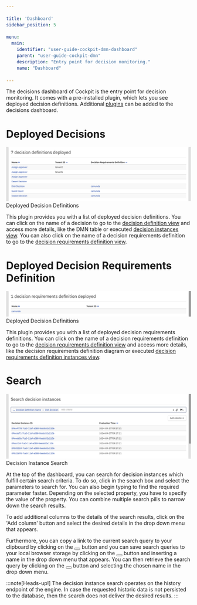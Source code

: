 ```yaml
---

title: 'Dashboard'
sidebar_position: 5

menu:
  main:
    identifier: "user-guide-cockpit-dmn-dashboard"
    parent: "user-guide-cockpit-dmn"
    description: "Entry point for decision monitoring."
    name: "Dashboard"

---
```


The decisions dashboard of Cockpit is the entry point for decision monitoring. It comes with a pre-installed plugin, which lets you see deployed decision definitions. Additional [plugins](../extend/plugins.md) can be added to the decisions dashboard.


# Deployed Decisions

![Example img](./../img/cockpit-decision-definition-list.png)Deployed Decision Definitions

This plugin provides you with a list of deployed decision definitions. You can click on the name of a decision to go to the [decision definition view][decision-definition-view] and access more details, like the DMN table or executed [decision instances view][decision-instance-view]. 
You can also click on the name of a decision requirements definition to go to the [decision requirements definition view][decision-requirements-definition-view].


# Deployed Decision Requirements Definition

![Example img](./../img/cockpit-drd-list.png)Deployed Decision Definitions

This plugin provides you with a list of deployed decision requirements definitions. You can click on the name of a decision requirements definition to go to the [decision requirements definition view][decision-requirements-definition-view] and access more details, like the decision requirements definition diagram or executed [decision requirements definition instances view][decision-requirements-definition-instance-view]. 


# Search

![Example img](./../img/dmn/decision-instance-search.png)Decision Instance Search

At the top of the dashboard, you can search for decision instances which fulfill certain search criteria. To do so, click in the search box and select the parameters to search for. You can also begin typing to find the required parameter faster. Depending on the selected property, you have to specify the value of the property. You can combine multiple search pills to narrow down the search results.

To add additional columns to the details of the search results, click on the 'Add column' button and select the desired details in the drop down menu that appears.

Furthermore, you can copy a link to the current search query to your clipboard by clicking on the <button class="btn btn-xs"><i class="glyphicon glyphicon-link"></i></button> button and you can save search queries to your local browser storage by clicking on the <button class="btn btn-xs"><i class="glyphicon glyphicon-floppy-disk"></i></button> button and inserting a name in the drop down menu that appears. You can then retrieve the search query by clicking on the <button class="btn btn-xs"><i class="glyphicon glyphicon-floppy-disk"></i></button> button and selecting the chosen name in the drop down menu.

:::note[Heads-up!]
  The decision instance search operates on the history endpoint of the engine. In case the requested historic data is not persisted to the database, then the search does not deliver the desired results.
:::

[decision-definition-view]: ../dmn/decision-definition-view.md
[decision-instance-view]: ../dmn/decision-instance-view.md
[decision-requirements-definition-view]: ../dmn/decision-requirements-definition-view.md
[decision-requirements-definition-instance-view]: ../dmn/decision-requirements-instance-view.md
